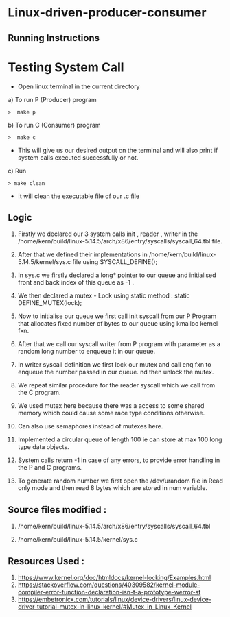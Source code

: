 # Linux-driven-producer-consumer

Running Instructions
----------------------

# Testing System Call
    
- Open linux terminal in the current directory

a) To run P (Producer) program
    
    >  make p

b) To run C (Consumer) program 
    
    >  make c 

- This will give us our desired output on the terminal and will also print if  system calls executed successfully or not.

c) Run
    
    > make clean

- It will clean the executable file of our .c file


Logic
------

1. Firstly we declared our 3 system calls init , reader , writer in the /home/kern/build/linux-5.14.5/arch/x86/entry/syscalls/syscall_64.tbl file.

2. After that we defined their implementations in /home/kern/build/linux-5.14.5/kernel/sys.c file using SYSCALL_DEFINE();

3. In sys.c we firstly declared a long* pointer to our queue and initialised front and back index of this queue as -1 .

4. We then declared a mutex - Lock using static method : static DEFINE_MUTEX(lock);

5. Now to initialise our queue we first call init syscall from our P Program that allocates fixed number of bytes to our queue using kmalloc kernel fxn.

6. After that we call our syscall writer from P program with parameter as a random long number to enqueue it in our queue.

7. In writer syscall definition we first lock our mutex and call enq fxn to enqueue the number passed in our queue. nd then unlock the mutex.

8. We repeat similar procedure for the reader syscall which we call from the C program.

9. We used mutex here because there was a access to some shared memory which could cause some race type conditions otherwise.

10. Can also use semaphores instead of mutexes here.

11. Implemented a circular queue of length 100 ie can store at max 100 long type data objects.

12. System calls return -1 in case of any errors, to provide error handling in the P and C programs.

13. To generate random number we first open the /dev/urandom file in Read only mode and then read 8 bytes which are stored in num variable.

Source files modified :
-------------------------

1. /home/kern/build/linux-5.14.5/arch/x86/entry/syscalls/syscall_64.tbl

2. /home/kern/build/linux-5.14.5/kernel/sys.c


Resources Used :
----------------

1. https://www.kernel.org/doc/htmldocs/kernel-locking/Examples.html
2. https://stackoverflow.com/questions/40309582/kernel-module-compiler-error-function-declaration-isn-t-a-prototype-werror-st
3. https://embetronicx.com/tutorials/linux/device-drivers/linux-device-driver-tutorial-mutex-in-linux-kernel/#Mutex_in_Linux_Kernel
